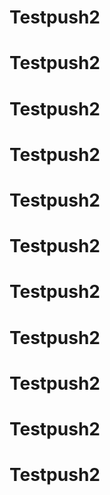 # Testpush2
# Testpush2
# Testpush2
# Testpush2
# Testpush2
# Testpush2
# Testpush2
# Testpush2
# Testpush2
# Testpush2
# Testpush2
